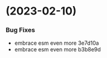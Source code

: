 #  (2023-02-10)


### Bug Fixes

* embrace esm even more 3e7d10a
* embrace esm even more b3b8e9d




